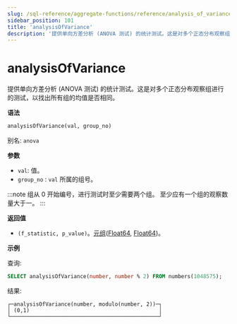 ```yaml
---
slug: /sql-reference/aggregate-functions/reference/analysis_of_variance
sidebar_position: 101
title: 'analysisOfVariance'
description: '提供单向方差分析 (ANOVA 测试) 的统计测试。这是对多个正态分布观察组进行的测试，以找出所有组的均值是否相同。'
---
```



# analysisOfVariance

提供单向方差分析 (ANOVA 测试) 的统计测试。这是对多个正态分布观察组进行的测试，以找出所有组的均值是否相同。

**语法**

```sql
analysisOfVariance(val, group_no)
```

别名: `anova`

**参数**
- `val`: 值。
- `group_no` : `val` 所属的组号。

:::note
组从 0 开始编号，进行测试时至少需要两个组。
至少应有一个组的观察数量大于一。
:::

**返回值**

- `(f_statistic, p_value)`。[元组](../../data-types/tuple.md)([Float64](../../data-types/float.md), [Float64](../../data-types/float.md))。

**示例**

查询:

```sql
SELECT analysisOfVariance(number, number % 2) FROM numbers(1048575);
```

结果:

```response
┌─analysisOfVariance(number, modulo(number, 2))─┐
│ (0,1)                                         │
└───────────────────────────────────────────────┘
```
